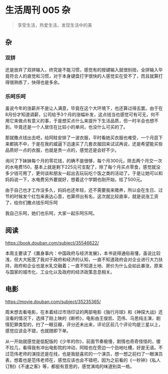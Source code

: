 # 生活周刊 005 杂

> 享受生活，热爱生活，发现生活中的美

## 杂

### 双拼
还是放弃了双拼输入，终究是不能习惯，感觉有的按键输入就很别扭，全拼输入毕竟符合人的直觉和习惯，对于本身键盘打字很快的人感觉实在受不了，而且就算打得很熟练了，快得也是多余。

### 乐呵乐呵
虽说今年的涨薪并不是让人满意，毕竟在这个大环境下，也还算过得去罢。由于在8月份才知道调薪，公司给予3个月的涨幅补发，这点钱当也感觉可有可无，何不用它来做点有意义的事，于是想买点什么来提升下生活品质，但一时半会也想不到，毕竟还是一个人居住在比较小的单间，也没什么可买的了。

那就撒点钱出去吧，给阿眭安排了一波衣服，平时看她买衣服也难受，一个月逛下来都挑不中，于是在我的威逼下迅速买了几套衣服回来试试再说，还是希望能买些品质好一点的衣服，也就是贵一点的，感觉还是会好不少。

询问了下妹妹每个月的零花钱，的确不是很够，每个月300元，除去两个月交一次的水电费150，基本上就是剩下225元可支配了，除了每个月买点零食，感觉就没多少钱可用了，更何谈和朋友一起出去玩玩吃个饭之类的活动了。于是让她可以和妈妈说一下，水电费另外要就好，想着这个学期也刚开始，给了500元。

由于自己也才工作没多久，妈妈也还年轻，还不需要我来赡养，所以会在生日、过节的时候发个红包来表达心意，也算师出有名，这次就比较直率，就是说涨工资了，给你们撒点钱乐呵乐呵

我自己乐呵，她们也乐呵，大家一起乐呵乐呵。

## 阅读
<https://book.douban.com/subject/35546622/>

本周主要读了《置身事内：中国政府与经济发展》，本书说得通俗易懂，虽说比较浅，但大大拓宽了我对于政府和经济的认知，一直不知道政府会对企业进行大力扶持，政府和企业也是水乳交融着；一直不知道土地、房价为什么会如此暴涨，原来与国家的城市化、工业化以及政府的经济政策息息相关。

## 电影
<https://movie.douban.com/subject/35235365/>

周末想去看电影，在本着经过市场印证的两部电影《独行月球》和《神探大战》还没看的情况下，选择了刚上映的《断桥》，电影由王俊凯、范伟、马思纯主演，剧情犯罪类型的，扫了一眼豆瓣，评分还未出来，评论区前几个评论均是三星以上，感觉应该会不错，也就随即下单。

从一开始就感觉是低配版的《少年的你》，前面节奏极慢，剧情也奇奇怪怪的，傻不拉几，看得我有冲出电影院的冲动，阿眭也在旁边一个劲地吐槽，好是无语。不过范伟老师的演技还是在线，也是我挺喜欢的一个演员，想一想之前扫了一眼演员表，想着也是范伟老师在，感觉应该也会不错吧，因为之前看的《一秒钟》《私人订制》《不速之客》等，都挺有意思的，感觉演戏的味道别具一格。
